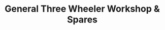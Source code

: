 ---
title: "General Three Wheeler Workshop & Spares"
url: /kozhikode/general-three-wheeler-workshop-und-spares/
shop: Allgemein
---